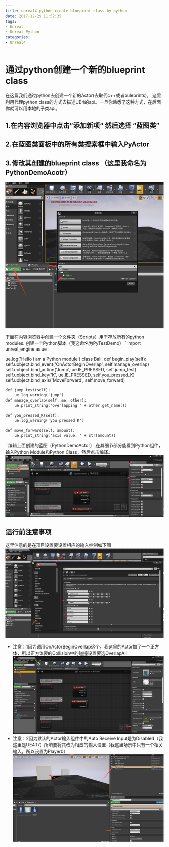 ```yaml
---
title: unreal4-python-create-blueprint-class-by-python
date: 2017-12-29 11:52:35
tags:
- Unreal
- Unreal Python
categories: 
- Unreal4
---
```

# 通过python创建一个新的blueprint class

在这篇我们通过python去创建一个新的Actor(去取代c++或者buleprints)。
这里利用代理python class的方式去描述UE4的api。一旦你熟悉了这种方式，在后面你就可以用本地的子类api。

## 1.在内容浏览器中点击”添加新项“ 然后选择 “蓝图类”
## 2.在蓝图类面板中的所有类搜索框中输入PyActor
## 3.修改其创建的blueprint class （这里我命名为PythonDemoAcotr）
![](../images/python/python_actor/1.png)

下面在内容浏览器中创建一个文件夹（Scripts）用于存放所有的python modules.
创建一个Python脚本（我这命名为PyTestDemo）
`
import unreal_engine as ue

ue.log('Hello i am a Python module')
class Ball:
    def begin_play(self):
        self.uobject.bind_event('OnActorBeginOverlap', self.manage_overlap)
        self.uobject.bind_action('Jump', ue.IE_PRESSED, self.jump_test)
        self.uobject.bind_key('K', ue.IE_PRESSED, self.you_pressed_K)
        self.uobject.bind_axis('MoveForward', self.move_forward)
        
    def jump_test(self):
        ue.log_warning('jump')
    def manage_overlap(self, me, other):
        ue.print_string('overlapping ' + other.get_name())
        
    def you_pressed_K(self):
        ue.log_warning('you pressed K')
        
    def move_forward(self, amount):
        ue.print_string('axis value: ' + str(amount))   


	
`
编辑上面创建的蓝图（PythonDemoActor）,在其细节部分能看到Python组件，输入Python Module和Python Class，然后点击编译。
![](../images/python/python_actor/5.png)
## 运行前注意事项
这里注意的是在项目设置要设置相应的输入控制如下图
![](../images/python/python_actor/2.png)

- 注意：1因为调用OnActorBeginOverlap这个，我这里的Actor加了一个正方体，所以正方体要的Collision中的碰撞设置要选OverlapAll
![](../images/python/python_actor/3.png)
- 注意：2因为默认的Actor输入组件中的Auto Receive Input是为Disabled（我这里是UE4.17）所哟要将其改为相应的输入设置（我这里场景中只有一个相关输入，所以设置为Player0）
![](../images/python/python_actor/4.png)


